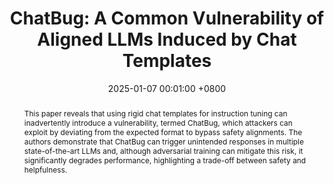 ---
title:          "ChatBug: A Common Vulnerability of Aligned LLMs Induced by Chat Templates"
date:           2025-01-07 00:01:00 +0800
selected:       true
# pub:            "39th AAAI Conference on Artificial Intelligence (AAAI)"
pub: "AAAI 2025 (AIA)"
pub_date:       "2025"
abstract: >-
  This paper reveals that using rigid chat templates for instruction tuning can inadvertently introduce a vulnerability, termed ChatBug, which attackers can exploit by deviating from the expected format to bypass safety alignments. The authors demonstrate that ChatBug can trigger unintended responses in multiple state-of-the-art LLMs and, although adversarial training can mitigate this risk, it significantly degrades performance, highlighting a trade-off between safety and helpfulness.
  
cover:          /assets/images/covers/img_chatbug.png
authors:
- Fengqing Jiang
- Zhangchen Xu
-  Luyao Niu
-   Bill Yuchen Lin
-    Radha Poovendran
links:
  # Paper: https://dl.acm.org/doi/10.5555/3698900.3699134
  Full Version: https://arxiv.org/abs/2406.12935
  Code: https://github.com/uw-nsl/ChatBug
---